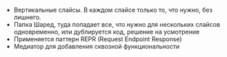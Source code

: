 ﻿- Вертикальные слайсы. В каждом слайсе только то, что нужно, без лишнего.
- Папка Шаред, туда попадает все, что нужно для нескольких слайсов одновременно, или дублируется код, решение на усмотрение
- Применяется паттерн REPR (Request Endpoint Response)
- Медиатор для добавления сквозной функциональности